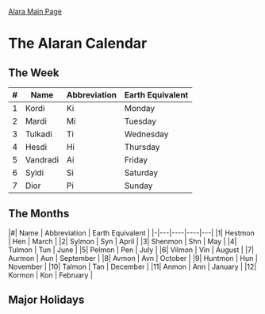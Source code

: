 [Alara Main Page](../alara)
# The Alaran Calendar

## The Week

|#| Name | Abbreviation | Earth Equivalent|
|-|-----|-----|-----|
|1| Kordi | Ki | Monday |
|2| Mardi | Mi | Tuesday |
|3| Tulkadi | Ti | Wednesday |
|4| Hesdi | Hi | Thursday |
|5| Vandradi | Ai | Friday |
|6| Syldi | Si | Saturday |
|7| Dior | Pi | Sunday |

## The Months
|#| Name | Abbreviation | Earth Equivalent |
|-|---|----|----|---|
|1| Hestmon | Hen | March |
|2| Sylmon | Syn | April |
|3| Shenmon | Shn | May |
|4| Tulmon | Tun | June |
|5| Pelmon | Pen | July |
|6| Vilmon | Vin | August |
|7| Aurmon | Aun | September |
|8| Avmon | Avn | October |
|9| Huntmon | Hun | November |
|10| Talmon | Tan | December |
|11| Anmon | Ann | January |
|12| Kormon | Kon | February |

## Major Holidays
